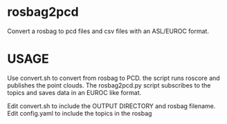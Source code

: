 # rosbag2pcd
Convert a rosbag to pcd files and csv files with an ASL/EUROC format.


# USAGE
Use convert.sh to convert from rosbag to PCD. the script runs roscore and publishes
the point clouds. The rosbag2pcd.py script subscribes to the topics and saves data in an EUROC like format.

Edit convert.sh to include the OUTPUT DIRECTORY and rosbag filename.
Edit config.yaml to include the topics in the rosbag
